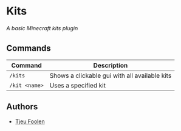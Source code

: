 # Kits
###### A basic Minecraft kits plugin

## Commands
| Command       | Description                                   |
|---------------|-----------------------------------------------|
| `/kits`       | Shows a clickable gui with all available kits |
| `/kit <name>` | Uses a specified kit                          |

## Authors
- [Tjeu Foolen](https://github.com/tjeufoolen/)
